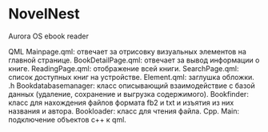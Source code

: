 # NovelNest
 Aurora OS ebook reader

QML
Mainpage.qml: отвечает за отрисовку визуальных элементов на главной странице.
BookDetailPage.qml: отвечает за вывод информации о книге.
ReadingPage.qml: отображение всей книги.
SearchPage.qml: список доступных книг на устройстве.
Element.qml: заглушка обложки.
.h
Bookdatabasemanager: класс описывающий взаимодействие с базой данных (удаление, сохранение и выгрузка содержимого).
Bookfinder: класс для нахождения файлов формата fb2 и txt и изъятия из них названия и автора.
Bookloader: класс для чтения файла.
Cpp.
Main: подключение объектов c++ к qml.
